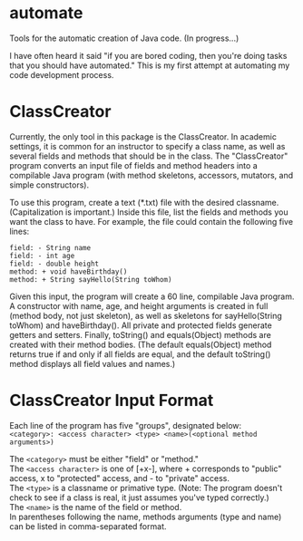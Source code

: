 automate
========

Tools for the automatic creation of Java code. (In progress...)

I have often heard it said "if you are bored coding, then you're doing tasks that you should have automated."  This is my first attempt at automating my code development process.

ClassCreator
============

Currently, the only tool in this package is the ClassCreator.  In academic settings, it is common for an instructor to specify a class name, as well as several fields and methods that should be in the class.  The "ClassCreator" program converts an input file of fields and method headers into a compilable Java program (with method skeletons, accessors, mutators, and simple constructors).

To use this program, create a text (*.txt) file with the desired classname.  (Capitalization is important.)  Inside this file, list the fields and methods you want the class to have.  For example, the file could contain the following five lines:  
```
field: - String name  
field: - int age  
field: - double height  
method: + void haveBirthday()  
method: + String sayHello(String toWhom)
```
Given this input, the program will create a 60 line, compilable Java program.  A constructor with name, age, and height arguments is created in full (method body, not just skeleton), as well as skeletons for sayHello(String toWhom) and haveBirthday().  All private and protected fields generate getters and setters.  Finally, toString() and equals(Object) methods are created with their method bodies.  (The default equals(Object) method returns true if and only if all fields are equal, and the default toString() method displays all field values and names.)

ClassCreator Input Format
=========================

Each line of the program has five "groups", designated below:  
`<category>: <access character> <type> <name>(<optional method arguments>)`

The `<category>` must be either "field" or "method."  
The `<access character>` is one of [+x-], where + corresponds to "public" access, x to "protected" access, and - to "private" access.  
The `<type>` is a classname or primative type.  (Note: The program doesn't check to see if a class is real, it just assumes you've typed correctly.)  
The `<name>` is the name of the field or method.  
In parentheses following the name, methods arguments (type and name) can be listed in comma-separated format.
